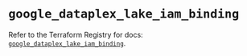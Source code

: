 # `google_dataplex_lake_iam_binding`

Refer to the Terraform Registry for docs: [`google_dataplex_lake_iam_binding`](https://registry.terraform.io/providers/hashicorp/google-beta/6.6.0/docs/resources/google_dataplex_lake_iam_binding).
